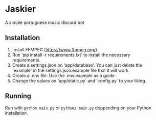 # Jaskier
A simple portuguese music discord bot

## Installation
1. Install FFMPEG (https://www.ffmpeg.org/).
2. Run 'pip install -r requirements.txt' to install the necessary requirements.
3. Create a settings.json on 'app/database'. You can just delete the 'example' in the settings.json.example file that it will work.
4. Create a .env file. Use the .env.example as a guide.
5. Change the values on 'app/static.py' and 'config.py' to your liking.

## Running
Run with `python main.py` or `python3 main.py` deppending on your Python installation.